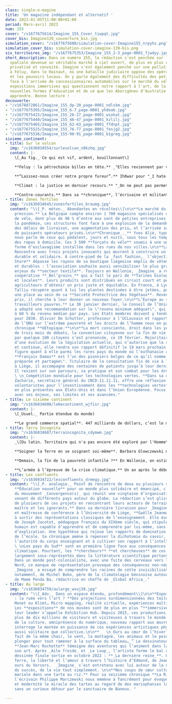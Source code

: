 ```yaml
---
class: single-e-magine
title: 'Un magazine indépendant et alternatif '
date: 2023-01-05T11:00:00+01:00
period: Mars-avril 2023
num: 155
cover: "/v1677675614/Imagine_155_Cover_tiwpqt.jpg"
cover_bis: Imagine139_couverture_bis.jpg
simulation_cover: "/v1677675600/simulation-cover-Imagine155_nrpyhz.png"
simulation_cover_bis: simulation-cover-imagine-139-bis.png
six_territoires_img: "/v1677675353/Imagine_155_2-3_page-0001_fjwdyy.jpg"
short_description: Dans ce numéro 155, la rédaction s'est penchée sur la conquête
  spatiale devenue un véritable marché à ciel ouvert, de plus en plus commercialisé,
  privatisé et convoité. Imagine s'est également penché sur une pollution historique
  à Feluy, dans le Hainaut, où une bataille judiciaire oppose des opérateurs pétrochimiques
  et les pouvoirs locaux. On y parle également des difficultés des petits vélocistes
  face à l'arrivée de concessionnaires automobiles sur le marché du vélo, de ces nouvelles
  expositions immersives qui questionnent notre rapport à l'art, de la naissance de
  nouvelles formes d’éducation et de ce que les Aborigènes d’Australie ont à nous
  apprendre. Bonne lecture !
decouverte:
- "/v1678872861/Imagine_155_dp-20_page-0001_ndlskm.jpg"
- "/v1677675395/Imagine_155_6-7_page-0001_yhdeab.jpg"
- "/v1677675415/Imagine_155_26-27_page-0001_wiokat.jpg"
- "/v1677675440/Imagine_155_46-47_page-0001_kzlilj.jpg"
- "/v1677675465/Imagine_155_62-63_page-0001_ffdnpt.jpg"
- "/v1677675525/Imagine_155_76-77_page-0001_fesjg2.jpg"
- "/v1677675536/Imagine_155-90-91_page-0001_b1greg.jpg"
sixieme_continent:
- title: Sur le volcan
  img: "/v1636034554/surlevolcan_n8kzhq.jpg"
  content: |-
    \[_Au fig._ Ce qui est vif, ardent, bouillonnant\]

    **Feluy : la pétrochimie billes en tête.** _"Elles reviennent par vague en fonction du débit et de la météo, puis s’accumulent dans les coins."_ Elles, ce sont les milliers de billes de polymères de moins de 5 mm de diamètre, source de pollution historique aux abords du zoning industriel de Feluy, où se situe le deuxième pôle pétrochimique belge après le port d’Anvers. Préjudice environnemental majeur, la faune et la flore en sont grandement affectées. Sur le banc des accusés : TotalEnergies et trois logisticiens pétrochimiques. Dans le Hainaut, une bataille juridique de grande ampleur et délicate se joue contre ce géant industriel.

    **“Laissez-nous créer notre propre fureur”.** Ih8war pour "_I hate war"_, "Je déteste la guerre" en Français. C'est le nom du mouvement international lancé en 2014 qui rassemble aujourd’hui artistes, designers, illustrateurs qui diffusent des œuvres engagées contre les conflits armés par le biais d’une plateforme en ligne _open source._ A travers leurs créations colorées, aussi poétiques que violentes, ils défendent la diffusion d’un art tant esthétique que dénonciateur. Ils appellent ainsi les créateurs à questionner la responsabilité sociale et politique de l’art et à "créer leur propre fureur". **Portfolio.**

    **Climat : la justice en dernier recours.** "_On ne peut pas permettre à la globalisation d’avoir raison de nos traditions parce que nous serions du mauvais côté de la planète_", disait l’Inuite Sheila Watt-Cloutier, lors d’une plainte contre le gouvernement pour violation des droits de l’homme, en 2005. Cette action sera annonciatrice d’une vague de procès contre les États, à travers le monde, et marquera le début d’un changement de conception : le climat est maintenant lié aux droits humains fondamentaux et possède donc une influence directe sur les populations. Décryptage, à l'heure où BNP Paribas est la première banque attaquée en justice.

    **Contre-courants.** Dans sa **chronique**, l’écrivaine et militante éco-socialiste **Corinne Morel Darleux**, met en lien la gentillesse et le mouvement punk. Elle fait état d’une société ayant cruellement besoin de douceur et témoigne de la force nécessaire pour nager à contre-courant d’un cynisme ambiant.
- title: Zones fertiles
  img: "/v1636034645/zonesfertiles_braumg.jpg"
  content: "\\[_P. méton._ Abondantes en récoltes\\]\n\n**Le marché du cycle sous
    pression.** La Belgique compte environ 1 700 magasins spécialisés dans la vente
    de vélo, dont plus de 90 % d’entre eux sont de petites entreprises. Mais depuis
    la pandémie, ces structures font face à une explosion de la demande, un allongement
    des délais de livraison, une augmentation des prix… et l’arrivée sur le marché
    de puissants opérateurs privés.\n\n**Chronique_._** Yves Alié, typographe et imprimeur,
    nous parle de ceux qui pédalent, jours et nuits, sous tous les temps, pour livrer
    des repas à domicile. Ces 3 500 **forçats du vélo** soumis à une une nouvelle
    forme d’esclavagisme installée dans les rues de nos villes.\n\n**Lanceurs d’avenir.**
    Rencontre avec trois projets innovants qui œuvrent à construire un monde plus
    durable et solidaire. A contre-pied de la _fast fashion,_ l’objectif de **WeCo
    Store** dépasse les rayons de sa boutique liégeoise emplis de vêtements éthiques
    et durables : l’association souhaite aussi sensibiliser le plus grand nombre aux
    enjeux du **secteur textile**. Toujours en Wallonie, _Imagine_ a rencontré la
    coopérative **_Bel’grains_** qui a fait le pari de **farines biologiques, artisanales
    et locales**. Leurs produits sont distribués en circuit court et permettent aux
    agriculteurs d’obtenir un prix juste et équitable. En France, à Lyon, Nicolas
    Talliu récupère quant à lui les plantes destinées à être jetées, pour leur faire
    une place au sein de sa **Société Protectrice des Végétaux**. Revendues à petits
    prix, il cherche à leur donner un nouveau foyer.\n\n**L’Europe au secours des
    travailleurs pauvres.** Le 30 janvier dernier, le Conseil de l’Union Européenne
    a adopté une recommandation sur le \"revenu minimum adéquat\", qui correspond
    à 60 % du revenu médian par pays. Les Etats membres doivent y tendre au plus tard
    pour 2030. Olivier De Schutter, professeur à l’UCLouvain et rapporteur spécial
    de l’ONU sur l’extrême pauvreté et les droits de l’homme nous en parle dans sa
    chronique **UEtopique.**\n\n**La mort consciente, droit dans les yeux.** Au terme
    de trois mois de débats, la convention citoyenne sur la fin de vie menée en France
    par quelque 180 citoyens s’est prononcée, ce 19 février. Majoritairement en faveur
    d’une évolution de la législation actuelle, qui n’autorise que la sédation profonde
    et continue, elle rendra son rapport définitif le 19 mars prochain. La Belgique
    figure quant à elle parmi les rares pays du monde où l’euthanasie active est dépénalisée.
    **François Damas** est l’un des pionniers belges de ce qu’il nomme la mort \"programmée,
    préparée et partagée\". Titulaire de la consultation fin de vie à la Citadelle
    à Liège, il accompagne des centaines de patients jusqu’à leur dernier souffle.
    Il revient sur son parcours, sa pratique et son combat pour les droits des patients.\n\n**_
    \ \n_Compétition mondiale pour les technologies vertes. **Dans sa chronique, Arnaud
    Zacharie, secrétaire général du CNCD-11.11.11, offre une réflexion sur les politiques
    volontaristes pour l’investissement dans les **technologies vertes**, de plus
    en plus présentes aux États-Unis et dans l’Union Européenne. Focus sur ce marché
    avec ses enjeux, ses limites et ses avancées."
- title: Le sixième continent
  img: "/v1636034608/le6econtinent_wjfisr.jpg"
  content: |-
    \[_Usuel._ Partie étendue du monde)

    **Le grand commerce spatial**. 447 milliards de dollars, c’est le montant du chiffre d’affaires de l’activité spatiale au niveau mondial en 2020. On estime que le secteur est en progression de 176 % depuis 2005. Si la conquête de l’espace n’est pas un phénomène nouveau, elle soulève de plus en plus de questions éthiques et environnementales. Entre les astres, se dresse à présent un terrain de jeux sans limite ouvert aux scientifiques, tout comme aux milliardaires et aux entrepreneurs. Plongeon dans les dessous de la colonisation spatiale.
- title: Terra Incognita
  img: "/v1636034687/terraincognita_cdymwm.jpg"
  content: |-
    _\[Du latin. Territoire qui n'a pas encore été exploré par l'Homme\]_

    **Soigner la Terre en se soignant soi-même**. Barbara Glowczewski nous offre un voyage au cœur du peuple des Aborigènes d’Australie en partageant leur culture, leurs beautés et leurs luttes contre des lobbys envahissants et des politiques clivantes. L’anthropologue et écrivaine apporte un regard expérimenté sur le combat contre le colonialisme, l’accaparement des terres et l’extractivisme.

    **Demain, la fin de la pauvreté infantile ?** En Wallonie, on estime que près d’**un enfant sur cinq est concerné par la pauvreté**. Manger des protéines chaque jour, avoir un logement chauffé, des jouets adaptés à son âge, participer à des activités de loisirs… Autant d’éléments qui composent l’indicateur spécialement conçu pour évaluer le taux de pauvreté des conditions de vie des enfants. Jean-Luc Guyot et Frédéric Claisse, de l’Institut Wallon de l’évaluation, de la Prospective et de la Statistique (IWPS) signent ensemble une chronique où ils questionnent les manières d'éradiquer cette pauvreté.

    **L’armée à l’épreuve de la crise climatique.** Un an après le début du conflit russo-ukrainien, la mesure de l'impact environnemental des forces militaires pose question. Pour **Adrien Estève,** auteur de _Guerre et Écologie : l’environnement et le climat dans les politiques de défense_ : _"La guerre en Ukraine permettra peut-être de remettre sur le devant de la scène trois parents pauvres de la Défense : l’écocide, l’atténuation des dérèglements climatiques et la sobriété."_ Une interview accompagnée d'un détour par la **Défense belge** qui s'apprête justement à établir son propre bilan carbone, opérations militaires extérieures comprises. Un élément que les forces armées ont soigneusement évité depuis le Protocole de Kyoto.
- title: Les confluents
  img: "/v1636034722/lesconfluents_drmegy.jpg"
  content: "\\[_P. analogie._ Point de rencontre de deux ou plusieurs voies\\]\n\nUne
    **Éducation nouvelle** pour un monde plus solidaire et émancipé, c’est tout l’enjeu
    du mouvement _Convergence(s)_ qui réunit une vingtaine d’organisations novatrices,
    venant de différents pays autour du globe. La rédaction s’est glissée au cœur
    de plusieurs de ces projets en rencontrant leurs acteurs de terrain. \n\n**Le
    maître et les ignorants.** Dans sa dernière livraison pour _Imagine_, la philosophe
    et maîtresse de conférence à l’Université de Liège, **Gaëlle Jeanmart** nous invite
    à sortir des représentations classiques de l’enseignement. Elle évoque la réflexion
    de Joseph Jacotot, pédagogue français du XIXème siècle, qui stipule que tout être
    humain est capable d’apprendre et de comprendre par lui-même, sans nul besoin
    d’explication. Une hypothèse qui rejoue les rapports de domination sur les bancs
    de l’école. Sa chronique amène à repenser la dichotomie du savoir, à questionner
    l’autorité du corps enseignant et à cultiver son rapport à l’intelligence.\n\n**
    \ \nLes pays du Sud** sont en première ligne face aux conséquences du dérèglement
    climatique. Pourtant, les **chercheurs** **et chercheuses** de ces régions sont
    largement sous-représentés dans la littérature scientifique portant sur le sujet.
    Dans un monde post-colonialiste, avec une fuite des cerveaux vers les pays du
    Nord, ce manque de représentation provoque des conséquences non-négligeables.
    _Imagine_ a essayé de comprendre les racines de cette invisibilisation avec l’aide,
    notamment, de Michel Boko, père de la climatologie béninoise auteur du GIEC, et
    de Mame Penda Ba, rédactrice en cheffe de _Global Africa_."
- title: Au large
  img: "/v1636034759/aularge_wxuj38.jpg"
  content: "\\[_Adv._ Dans un espace étendu, profondément\\]\n\n**Expositions immersives
    : la ruée vers l’art ? **Des projections surdimensionnées des toiles de Van Gogh,
    Monet ou Klimt… Micro mapping, réalité virtuelle, expériences multi-sensorielles.
    Les **expositions** de nos musées sont de plus en plus “**immersives**”. En Belgique,
    leur leader s’appelle Exhibition Hub. Depuis 2015, ces productions ont attiré
    plus de dix millions de visiteurs et visiteuses à travers le monde. Disneyisation
    de la culture, omniprésence du numérique, nouveau rapport aux œuvres… _Imagine_
    interroge la montée en puissance de ces expériences artistiques physiques et numériques,
    aussi solitaire que collective.\n\n**_  \n_Ours au cœur de l’hiver.** “_Tout est
    fait de la même chair, le vent, la montagne, les animaux et le peintre doit y
    plonger pour tout ramener à la surface du tableau…_” Le dessinateur et alpiniste
    **Jean-Marc Rochette** témoigne des aventures qui l’animent dans la création de
    son art. Après _Aile froide_ et _Le Loup_, l’artiste ferme le bal avec une bande
    dessinée finale sortie en octobre 2022 : **_La dernière reine_**. Une ode à la
    Terre, la liberté et l’amour à travers l’histoire d’Edmond, de Jeanne et du dernier
    ours du Vercors.  _Imagine_ s’est entretenu avec lui autour de la nature, du dessin,
    du succès, de la vie tout simplement. \n\n**Nos coups de cœur culturels.**\n\n**Apparition
    mariale dans une tarte au riz.** Pour sa seizième chronique **La Ritournelle**,
    l'écrivain Philippe Marczewski nous emmène à Tancrémont pour évoquer avec humour
    et modernité le miracle des tartes au regard de des mariophanies locales, non
    sans un curieux détour par le sanctuaire de Baneux. "

---
```

